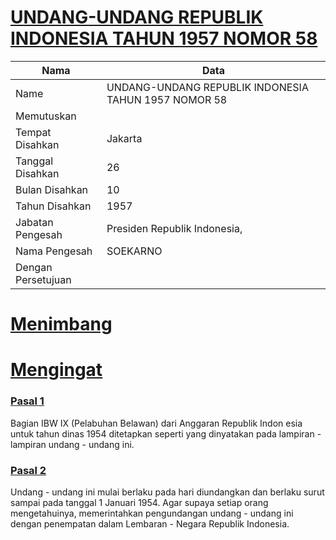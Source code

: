 # [UNDANG-UNDANG REPUBLIK INDONESIA TAHUN 1957 NOMOR 58](http://example.org/legal/document/uu/1957/58)

| Nama | Data |
| ------ | ----- |
|Name|UNDANG-UNDANG REPUBLIK INDONESIA TAHUN 1957 NOMOR 58|
|Memutuskan||
|Tempat Disahkan|Jakarta|
|Tanggal Disahkan|26|
|Bulan Disahkan|10|
|Tahun Disahkan|1957|
|Jabatan Pengesah|Presiden Republik Indonesia,|
|Nama Pengesah|SOEKARNO|
|Dengan Persetujuan||
# [Menimbang](http://example.org/legal/document/uu/1957/58/menimbang)

# [Mengingat](http://example.org/legal/document/uu/1957/58/mengingat)


### [Pasal 1](http://example.org/legal/document/uu/1957/58/pasal/0001)
Bagian IBW IX (Pelabuhan Belawan) dari Anggaran Republik Indon esia untuk tahun dinas 1954 ditetapkan seperti yang dinyatakan pada lampiran - lampiran undang - undang ini.


### [Pasal 2](http://example.org/legal/document/uu/1957/58/pasal/0002)
Undang - undang ini mulai berlaku pada hari diundangkan dan berlaku surut sampai pada tanggal 1 Januari 1954. Agar supaya setiap orang mengetahuinya, memerintahkan pengundangan undang - undang ini dengan penempatan dalam Lembaran - Negara Republik Indonesia.
